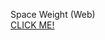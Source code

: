 Space Weight (Web)
<br>
<a href="https://sukhani13.github.io/space-weight-web-/" target="_blank">CLICK ME!</a>
